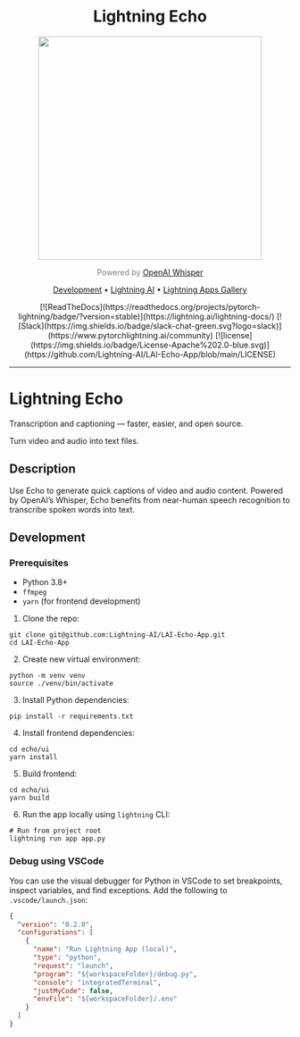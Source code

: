 <div align="center">
  <h1>Lightning Echo</h1>
  <img src="https://user-images.githubusercontent.com/11700385/193478702-76070aa3-1eec-415b-ab06-110b6c1c1459.svg" width="400px">
  <div align="center">
    <p align="center" style="color:grey">Powered by <a href="https://openai.com/blog/whisper">OpenAI Whisper</a></p>
    <p align="center">
      <a href="#development">Development</a> •
      <a href="https://www.lightning.ai/">Lightning AI</a> •
      <a href="https://lightning.ai/apps">Lightning Apps Gallery</a>
    </p>
    [![ReadTheDocs](https://readthedocs.org/projects/pytorch-lightning/badge/?version=stable)](https://lightning.ai/lightning-docs/)
    [![Slack](https://img.shields.io/badge/slack-chat-green.svg?logo=slack)](https://www.pytorchlightning.ai/community)
    [![license](https://img.shields.io/badge/License-Apache%202.0-blue.svg)](https://github.com/Lightning-AI/LAI-Echo-App/blob/main/LICENSE)
    </div>
</div>

______________________________________________________________________

# Lightning Echo

Transcription and captioning — faster, easier, and open source.

Turn video and audio into text files.

## Description

Use Echo to generate quick captions of video and audio content. Powered by OpenAI’s Whisper, Echo benefits from near-human speech recognition to transcribe spoken words into text.

## Development

### Prerequisites

- Python 3.8+
- `ffmpeg`
- `yarn` (for frontend development)

1. Clone the repo:

```
git clone git@github.com:Lightning-AI/LAI-Echo-App.git
cd LAI-Echo-App
```

2. Create new virtual environment:

```
python -m venv venv
source ./venv/bin/activate
```

3. Install Python dependencies:

```
pip install -r requirements.txt
```

4. Install frontend dependencies:

```
cd echo/ui
yarn install
```

5. Build frontend:

```
cd echo/ui
yarn build
```

6. Run the app locally using `lightning` CLI:

```
# Run from project root
lightning run app app.py
```

### Debug using VSCode

You can use the visual debugger for Python in VSCode to set breakpoints, inspect variables, and find exceptions. Add the following to `.vscode/launch.json`:

```json
{
  "version": "0.2.0",
  "configurations": [
    {
      "name": "Run Lightning App (local)",
      "type": "python",
      "request": "launch",
      "program": "${workspaceFolder}/debug.py",
      "console": "integratedTerminal",
      "justMyCode": false,
      "envFile": "${workspaceFolder}/.env"
    }
  ]
}
```
